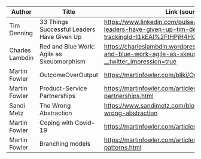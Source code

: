 | Author | Title | Link (source) |
|--------|-------|---------------|
|Tim Denning | 33 Things Successful Leaders Have Given Up | https://www.linkedin.com/pulse/33-things-successful-leaders-have-given-up-tim-denning-1c/?trackingId=I1kEAI%2FtHPjH4HOFRIgs5w%3D%3D |
|Charles Lambdin|Red and Blue Work: Agile as Skeuomorphism|https://charleslambdin.wordpress.com/2020/02/18/red-and-blue-work-agile-as-skeuomorphism/amp/?__twitter_impression=true|
|Martin Fowler|OutcomeOverOutput|https://martinfowler.com/bliki/OutcomeOverOutput.html|
|Martin Fowler|Product-Service Partnerships|https://martinfowler.com/articles/product-service-partnerships.html|
|Sandi Metz|The Wrong Abstraction |https://www.sandimetz.com/blog/2016/1/20/the-wrong-abstraction|
|Martin Fowler|Coping with Covid-19|https://martinfowler.com/articles/202002-covid19.html|
|Martin Fowler|Branching models|https://martinfowler.com/articles/branching-patterns.html|
